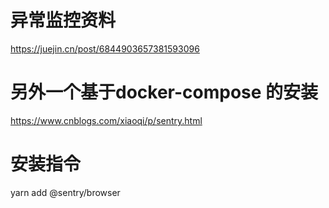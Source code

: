 # 异常监控资料
https://juejin.cn/post/6844903657381593096

# 另外一个基于docker-compose 的安装
https://www.cnblogs.com/xiaoqi/p/sentry.html


# 安装指令
yarn add @sentry/browser